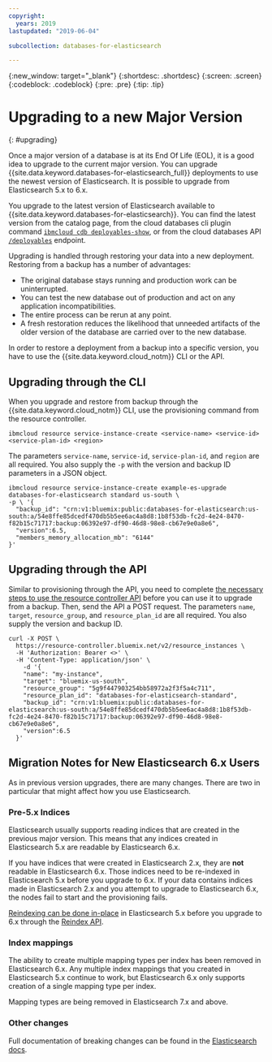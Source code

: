 ```yaml
---
copyright:
  years: 2019
lastupdated: "2019-06-04"

subcollection: databases-for-elasticsearch

---
```


{:new_window: target="_blank"}
{:shortdesc: .shortdesc}
{:screen: .screen}
{:codeblock: .codeblock}
{:pre: .pre}
{:tip: .tip}


# Upgrading to a new Major Version
{: #upgrading}

Once a major version of a database is at its End Of Life (EOL), it is a good idea to upgrade to the current major version. You can upgrade {{site.data.keyword.databases-for-elasticsearch_full}} deployments to use the newest version of Elasticsearch. It is possible to upgrade from Elasticsearch 5.x to 6.x.

You upgrade to the latest version of Elasticsearch available to {{site.data.keyword.databases-for-elasticsearch}}. You can find the latest version from the catalog page, from the cloud databases cli plugin command [`ibmcloud cdb deployables-show`](/docs/databases-cli-plugin?topic=cloud-databases-cli-cdb-reference#deployables-show), or from the cloud databases API [`/deployables`](https://cloud.ibm.com/apidocs/cloud-databases-api#get-all-deployable-databases) endpoint.

Upgrading is handled through restoring your data into a new deployment. Restoring from a backup has a number of advantages:

- The original database stays running and production work can be uninterrupted.
- You can test the new database out of production and act on any application incompatibilities.
- The entire process can be rerun at any point.
- A fresh restoration reduces the likelihood that unneeded artifacts of the older version of the database are carried over to the new database.

In order to restore a deployment from a backup into a specific version, you have to use the {{site.data.keyword.cloud_notm}} CLI or the API.

## Upgrading through the CLI

When you upgrade and restore from backup through the  {{site.data.keyword.cloud_notm}} CLI, use the provisioning command from the resource controller.
```
ibmcloud resource service-instance-create <service-name> <service-id> <service-plan-id> <region>
```
The parameters `service-name`, `service-id`, `service-plan-id`, and `region` are all required. You also supply the `-p` with the version and backup ID parameters in a JSON object.

```
ibmcloud resource service-instance-create example-es-upgrade databases-for-elasticsearch standard us-south \
-p \ '{
  "backup_id": "crn:v1:bluemix:public:databases-for-elasticsearch:us-south:a/54e8ffe85dcedf470db5b5ee6ac4a8d8:1b8f53db-fc2d-4e24-8470-f82b15c71717:backup:06392e97-df90-46d8-98e8-cb67e9e0a8e6",
  "version":6.5,
  "members_memory_allocation_mb": "6144"
}'
```

## Upgrading through the API

Similar to provisioning through the API, you need to complete [the necessary steps to use the resource controller API](/docs/services/databases-for-elasticsearch?topic=cloud-databases-provisioning#provisioning-through-the-resource-controller-api) before you can use it to upgrade from a backup. Then, send the API a POST request. The parameters `name`, `target`, `resource_group`, and `resource_plan_id` are all required. You also supply the version and backup ID.
```
curl -X POST \
  https://resource-controller.bluemix.net/v2/resource_instances \
  -H 'Authorization: Bearer <>' \
  -H 'Content-Type: application/json' \
    -d '{
    "name": "my-instance",
    "target": "bluemix-us-south",
    "resource_group": "5g9f447903254bb58972a2f3f5a4c711",
    "resource_plan_id": "databases-for-elasticsearch-standard",
    "backup_id": "crn:v1:bluemix:public:databases-for-elasticsearch:us-south:a/54e8ffe85dcedf470db5b5ee6ac4a8d8:1b8f53db-fc2d-4e24-8470-f82b15c71717:backup:06392e97-df90-46d8-98e8-cb67e9e0a8e6",
    "version":6.5
  }'
```

## Migration Notes for New Elasticsearch 6.x Users

As in previous version upgrades, there are many changes. There are two in particular that might affect how you use Elasticsearch.

### Pre-5.x Indices
Elasticsearch usually supports reading indices that are created in the previous major version. This means that any indices created in Elasticsearch 5.x are readable by Elasticsearch 6.x.

If you have indices that were created in Elasticsearch 2.x, they are **not** readable in Elasticsearch 6.x. Those indices need to be re-indexed in Elasticsearch 5.x before you upgrade to 6.x. If your data contains indices made in Elasticsearch 2.x and you attempt to upgrade to Elasticsearch 6.x, the nodes fail to start and the provisioning fails.

[Reindexing can be done in-place](https://www.elastic.co/guide/en/elasticsearch/reference/current/reindex-upgrade-inplace.html) in Elasticsearch 5.x before you upgrade to 6.x through the [Reindex API](https://www.elastic.co/guide/en/elasticsearch/reference/current/docs-reindex.html).

### Index mappings
The ability to create multiple mapping types per index has been removed in Elasticsearch 6.x. Any multiple index mappings that you created in Elasticsearch 5.x continue to work, but Elasticsearch 6.x only supports creation of a single mapping type per index.

Mapping types are being removed in Elasticsearch 7.x and above.

### Other changes
Full documentation of breaking changes can be found in the [Elasticsearch docs](https://www.elastic.co/guide/en/elasticsearch/reference/6.x/breaking-changes-6.0.html).